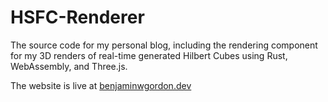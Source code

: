 # HSFC-Renderer

The source code for my personal blog, including the rendering component for my 3D renders of real-time generated Hilbert Cubes using Rust, WebAssembly, and Three.js.

The website is live at [benjaminwgordon.dev](https://benjaminwgordon.dev)
